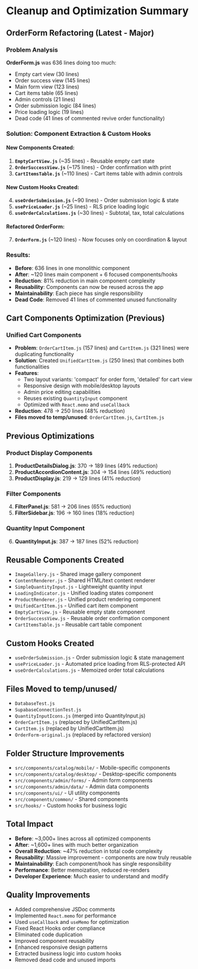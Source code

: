 # Cleanup and Optimization Summary

## OrderForm Refactoring (Latest - Major)

### Problem Analysis
**OrderForm.js** was 636 lines doing too much:
- Empty cart view (30 lines)
- Order success view (145 lines) 
- Main form view (123 lines)
- Cart items table (65 lines)
- Admin controls (21 lines)
- Order submission logic (84 lines)
- Price loading logic (19 lines)
- Dead code (41 lines of commented revive order functionality)

### Solution: Component Extraction & Custom Hooks

#### New Components Created:
1. **`EmptyCartView.js`** (~35 lines) - Reusable empty cart state
2. **`OrderSuccessView.js`** (~175 lines) - Order confirmation with print
3. **`CartItemsTable.js`** (~110 lines) - Cart items table with admin controls

#### New Custom Hooks Created:
4. **`useOrderSubmission.js`** (~90 lines) - Order submission logic & state
5. **`usePriceLoader.js`** (~25 lines) - RLS price loading logic
6. **`useOrderCalculations.js`** (~30 lines) - Subtotal, tax, total calculations

#### Refactored OrderForm:
7. **`OrderForm.js`** (~120 lines) - Now focuses only on coordination & layout

### Results:
- **Before**: 636 lines in one monolithic component
- **After**: ~120 lines main component + 6 focused components/hooks
- **Reduction**: 81% reduction in main component complexity
- **Reusability**: Components can now be reused across the app
- **Maintainability**: Each piece has single responsibility
- **Dead Code**: Removed 41 lines of commented unused functionality

## Cart Components Optimization (Previous)

### Unified Cart Components
- **Problem**: `OrderCartItem.js` (157 lines) and `CartItem.js` (321 lines) were duplicating functionality
- **Solution**: Created `UnifiedCartItem.js` (250 lines) that combines both functionalities
- **Features**: 
  - Two layout variants: 'compact' for order form, 'detailed' for cart view
  - Responsive design with mobile/desktop layouts
  - Admin price editing capabilities
  - Reuses existing `QuantityInput` component
  - Optimized with `React.memo` and `useCallback`
- **Reduction**: 478 → 250 lines (48% reduction)
- **Files moved to temp/unused**: `OrderCartItem.js`, `CartItem.js`

## Previous Optimizations

### Product Display Components
1. **ProductDetailsDialog.js**: 370 → 189 lines (49% reduction)
2. **ProductAccordionContent.js**: 304 → 154 lines (49% reduction) 
3. **ProductDisplay.js**: 219 → 129 lines (41% reduction)

### Filter Components
4. **FilterPanel.js**: 581 → 206 lines (65% reduction)
5. **FilterSidebar.js**: 196 → 160 lines (18% reduction)

### Quantity Input Component
6. **QuantityInput.js**: 387 → 187 lines (52% reduction)

## Reusable Components Created
- `ImageGallery.js` - Shared image gallery component
- `ContentRenderer.js` - Shared HTML/text content renderer  
- `SimpleQuantityInput.js` - Lightweight quantity input
- `LoadingIndicator.js` - Unified loading states component
- `ProductRenderer.js` - Unified product rendering component
- `UnifiedCartItem.js` - Unified cart item component
- `EmptyCartView.js` - Reusable empty state component
- `OrderSuccessView.js` - Reusable order confirmation component
- `CartItemsTable.js` - Reusable cart table component

## Custom Hooks Created
- `useOrderSubmission.js` - Order submission logic & state management
- `usePriceLoader.js` - Automated price loading from RLS-protected API
- `useOrderCalculations.js` - Memoized order total calculations

## Files Moved to temp/unused/
- `DatabaseTest.js`
- `SupabaseConnectionTest.js`
- `QuantityInputIcons.js` (merged into QuantityInput.js)
- `OrderCartItem.js` (replaced by UnifiedCartItem.js)
- `CartItem.js` (replaced by UnifiedCartItem.js)
- `OrderForm-original.js` (replaced by refactored version)

## Folder Structure Improvements
- `src/components/catalog/mobile/` - Mobile-specific components
- `src/components/catalog/desktop/` - Desktop-specific components
- `src/components/admin/forms/` - Admin form components
- `src/components/admin/data/` - Admin data components
- `src/components/ui/` - UI utility components
- `src/components/common/` - Shared components
- `src/hooks/` - Custom hooks for business logic

## Total Impact
- **Before**: ~3,000+ lines across all optimized components
- **After**: ~1,600+ lines with much better organization
- **Overall Reduction**: ~47% reduction in total code complexity
- **Reusability**: Massive improvement - components are now truly reusable
- **Maintainability**: Each component/hook has single responsibility
- **Performance**: Better memoization, reduced re-renders
- **Developer Experience**: Much easier to understand and modify

## Quality Improvements
- Added comprehensive JSDoc comments
- Implemented `React.memo` for performance
- Used `useCallback` and `useMemo` for optimization
- Fixed React Hooks order compliance
- Eliminated code duplication
- Improved component reusability
- Enhanced responsive design patterns
- Extracted business logic into custom hooks
- Removed dead code and unused imports